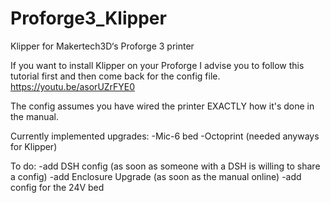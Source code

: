 # Proforge3_Klipper
Klipper for Makertech3D‘s Proforge 3 printer

If you want to install Klipper on your Proforge I advise you to follow this tutorial first and then come back for the config file.
https://youtu.be/asorUZrFYE0

The config assumes you have wired the printer EXACTLY how it's done in the manual.

Currently implemented upgrades:
-Mic-6 bed
-Octoprint (needed anyways for Klipper)

To do:
-add DSH config (as soon as someone with a DSH is willing to share a config)
-add Enclosure Upgrade (as soon as the manual online)
-add config for the 24V bed
